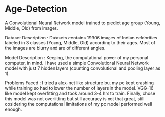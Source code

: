 # Age-Detection
A Convolutional Neural Network model trained to predict age group (Young, Middle, Old) from images.

Dataset Description :
Datasets contains 19906 images of Indian celebrities labeled in 3 classes (Young, Middle, Old) according to their ages. Most of the images are blurry and are of different angles.

Model Description :
Keeping, the computational power of my personal computer, in mind. I have used a simple Convolutional Neural Network model with just 7 hidden layers (counting convolutional and pooling layer as 1).

Problems Faced : 
I tried a alex-net like structure but my pc kept crashing while training so had to lower the number of layers in the model. VGG-16 like model kept overfitting and took around 3-4 hrs to train. Finally, chose this model was not overfitting but still accuracy is not that great, still cosidering the computational limitations of my pc model performed well enough. 
